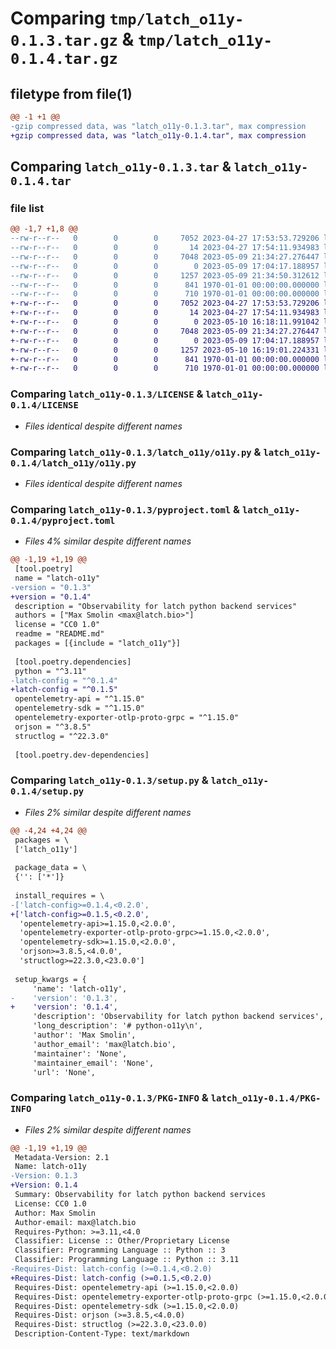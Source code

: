 # Comparing `tmp/latch_o11y-0.1.3.tar.gz` & `tmp/latch_o11y-0.1.4.tar.gz`

## filetype from file(1)

```diff
@@ -1 +1 @@
-gzip compressed data, was "latch_o11y-0.1.3.tar", max compression
+gzip compressed data, was "latch_o11y-0.1.4.tar", max compression
```

## Comparing `latch_o11y-0.1.3.tar` & `latch_o11y-0.1.4.tar`

### file list

```diff
@@ -1,7 +1,8 @@
--rw-r--r--   0        0        0     7052 2023-04-27 17:53:53.729206 latch_o11y-0.1.3/LICENSE
--rw-r--r--   0        0        0       14 2023-04-27 17:54:11.934983 latch_o11y-0.1.3/README.md
--rw-r--r--   0        0        0     7048 2023-05-09 21:34:27.276447 latch_o11y-0.1.3/latch_o11y/o11y.py
--rw-r--r--   0        0        0        0 2023-05-09 17:04:17.188957 latch_o11y-0.1.3/latch_o11y/py.typed
--rw-r--r--   0        0        0     1257 2023-05-09 21:34:50.312612 latch_o11y-0.1.3/pyproject.toml
--rw-r--r--   0        0        0      841 1970-01-01 00:00:00.000000 latch_o11y-0.1.3/setup.py
--rw-r--r--   0        0        0      710 1970-01-01 00:00:00.000000 latch_o11y-0.1.3/PKG-INFO
+-rw-r--r--   0        0        0     7052 2023-04-27 17:53:53.729206 latch_o11y-0.1.4/LICENSE
+-rw-r--r--   0        0        0       14 2023-04-27 17:54:11.934983 latch_o11y-0.1.4/README.md
+-rw-r--r--   0        0        0        0 2023-05-10 16:18:11.991042 latch_o11y-0.1.4/latch_o11y/__init__.py
+-rw-r--r--   0        0        0     7048 2023-05-09 21:34:27.276447 latch_o11y-0.1.4/latch_o11y/o11y.py
+-rw-r--r--   0        0        0        0 2023-05-09 17:04:17.188957 latch_o11y-0.1.4/latch_o11y/py.typed
+-rw-r--r--   0        0        0     1257 2023-05-10 16:19:01.224331 latch_o11y-0.1.4/pyproject.toml
+-rw-r--r--   0        0        0      841 1970-01-01 00:00:00.000000 latch_o11y-0.1.4/setup.py
+-rw-r--r--   0        0        0      710 1970-01-01 00:00:00.000000 latch_o11y-0.1.4/PKG-INFO
```

### Comparing `latch_o11y-0.1.3/LICENSE` & `latch_o11y-0.1.4/LICENSE`

 * *Files identical despite different names*

### Comparing `latch_o11y-0.1.3/latch_o11y/o11y.py` & `latch_o11y-0.1.4/latch_o11y/o11y.py`

 * *Files identical despite different names*

### Comparing `latch_o11y-0.1.3/pyproject.toml` & `latch_o11y-0.1.4/pyproject.toml`

 * *Files 4% similar despite different names*

```diff
@@ -1,19 +1,19 @@
 [tool.poetry]
 name = "latch-o11y"
-version = "0.1.3"
+version = "0.1.4"
 description = "Observability for latch python backend services"
 authors = ["Max Smolin <max@latch.bio>"]
 license = "CC0 1.0"
 readme = "README.md"
 packages = [{include = "latch_o11y"}]
 
 [tool.poetry.dependencies]
 python = "^3.11"
-latch-config = "^0.1.4"
+latch-config = "^0.1.5"
 opentelemetry-api = "^1.15.0"
 opentelemetry-sdk = "^1.15.0"
 opentelemetry-exporter-otlp-proto-grpc = "^1.15.0"
 orjson = "^3.8.5"
 structlog = "^22.3.0"
 
 [tool.poetry.dev-dependencies]
```

### Comparing `latch_o11y-0.1.3/setup.py` & `latch_o11y-0.1.4/setup.py`

 * *Files 2% similar despite different names*

```diff
@@ -4,24 +4,24 @@
 packages = \
 ['latch_o11y']
 
 package_data = \
 {'': ['*']}
 
 install_requires = \
-['latch-config>=0.1.4,<0.2.0',
+['latch-config>=0.1.5,<0.2.0',
  'opentelemetry-api>=1.15.0,<2.0.0',
  'opentelemetry-exporter-otlp-proto-grpc>=1.15.0,<2.0.0',
  'opentelemetry-sdk>=1.15.0,<2.0.0',
  'orjson>=3.8.5,<4.0.0',
  'structlog>=22.3.0,<23.0.0']
 
 setup_kwargs = {
     'name': 'latch-o11y',
-    'version': '0.1.3',
+    'version': '0.1.4',
     'description': 'Observability for latch python backend services',
     'long_description': '# python-o11y\n',
     'author': 'Max Smolin',
     'author_email': 'max@latch.bio',
     'maintainer': 'None',
     'maintainer_email': 'None',
     'url': 'None',
```

### Comparing `latch_o11y-0.1.3/PKG-INFO` & `latch_o11y-0.1.4/PKG-INFO`

 * *Files 2% similar despite different names*

```diff
@@ -1,19 +1,19 @@
 Metadata-Version: 2.1
 Name: latch-o11y
-Version: 0.1.3
+Version: 0.1.4
 Summary: Observability for latch python backend services
 License: CC0 1.0
 Author: Max Smolin
 Author-email: max@latch.bio
 Requires-Python: >=3.11,<4.0
 Classifier: License :: Other/Proprietary License
 Classifier: Programming Language :: Python :: 3
 Classifier: Programming Language :: Python :: 3.11
-Requires-Dist: latch-config (>=0.1.4,<0.2.0)
+Requires-Dist: latch-config (>=0.1.5,<0.2.0)
 Requires-Dist: opentelemetry-api (>=1.15.0,<2.0.0)
 Requires-Dist: opentelemetry-exporter-otlp-proto-grpc (>=1.15.0,<2.0.0)
 Requires-Dist: opentelemetry-sdk (>=1.15.0,<2.0.0)
 Requires-Dist: orjson (>=3.8.5,<4.0.0)
 Requires-Dist: structlog (>=22.3.0,<23.0.0)
 Description-Content-Type: text/markdown
```

